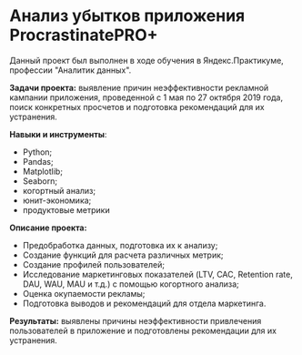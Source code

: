 # Анализ убытков приложения ProcrastinatePRO+

Данный проект был выполнен в ходе обучения в Яндекс.Практикуме, профессии "Аналитик данных".

**Задачи проекта:** выявление причин неэффективности рекламной кампании приложения, проведенной с 1 мая по 27 октября 2019 года, поиск конкретных просчетов и подготовка рекомендаций для их устранения.

**Навыки и инструменты**:
- Python;
- Pandas;
- Matplotlib;
- Seaborn;
- когортный анализ;
- юнит-экономика;
- продуктовые метрики

**Описание проекта:**
- Предобработка данных, подготовка их к анализу;
- Создание функций для расчета различных метрик;
- Создание профилей пользователей;
- Исследование маркетинговых показателей (LTV, CAC, Retention rate, DAU, WAU, MAU и т.д.) с помощью когортного анализа;
- Оценка окупаемости рекламы;
- Подготовка выводов и рекомендаций для отдела маркетинга.

**Результаты:** выявлены причины неэффективности привлечения пользователей в приложение и подготовлены рекомендации для их устранения.
